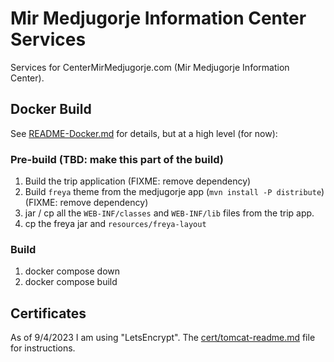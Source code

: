 # Mir Medjugorje Information Center Services
Services for CenterMirMedjugorje.com (Mir Medjugorje Information Center).

## Docker Build
See [README-Docker.md](README-Docker.md) for details, but at a high level (for now):

### Pre-build (TBD: make this part of the build)
1. Build the trip application (FIXME: remove dependency)
1. Build `freya` theme from the medjugorje app (`mvn install -P distribute`) (FIXME: remove dependency)
1. jar / cp all the `WEB-INF/classes` and `WEB-INF/lib` files from the trip app.
1. cp the freya jar and `resources/freya-layout`

### Build
1. docker compose down
1. docker compose build

## Certificates

As of 9/4/2023 I am using "LetsEncrypt". The [cert/tomcat-readme.md](cert/tomcat-readme.md) file for instructions.
